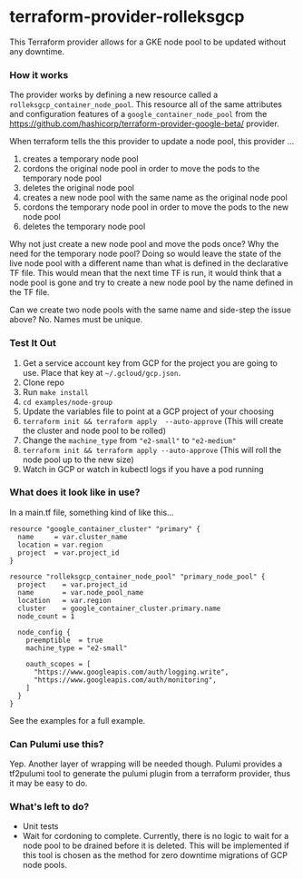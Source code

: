 # terraform-provider-rolleksgcp

This Terraform provider allows for a GKE node pool to be updated without any downtime.

### How it works

The provider works by defining a new resource called a
`rolleksgcp_container_node_pool`. This resource all of the same attributes and
configuration features of a `google_container_node_pool` from the
https://github.com/hashicorp/terraform-provider-google-beta/ provider.

When terraform tells the this provider to update a node pool, this provider ...

1. creates a temporary node pool
1. cordons the original node pool in order to move the pods to the temporary node pool
1. deletes the original node pool
1. creates a new node pool with the same name as the original node pool
1. cordons the temporary node pool in order to move the pods to the new node pool
1. deletes the temporary node pool

Why not just create a new node pool and move the pods once? Why the need for
the temporary node pool? Doing so would leave the state of the live node pool
with a different name than what is defined in the declarative TF file. This
would mean that the next time TF is run, it would think that a node pool is
gone and try to create a new node pool by the name defined in the TF file.

Can we create two node pools with the same name and side-step the issue above?
No. Names must be unique.

### Test It Out

1. Get a service account key from GCP for the project you are going to use. Place that key at `~/.gcloud/gcp.json`.
1. Clone repo
1. Run `make install`
1. `cd examples/node-group`
1. Update the variables file to point at a GCP project of your choosing
1. `terraform init && terraform apply  --auto-approve` (This will create the cluster and node pool to be rolled)
1. Change the `machine_type` from `"e2-small"` to `"e2-medium"`
1. `terraform init && terraform apply --auto-approve` (This will roll the node pool up to the new size)
1. Watch in GCP or watch in kubectl logs if you have a pod running

### What does it look like in use?

In a main.tf file, something kind of like this...
```hcl
resource "google_container_cluster" "primary" {
  name     = var.cluster_name
  location = var.region
  project  = var.project_id
}

resource "rolleksgcp_container_node_pool" "primary_node_pool" {
  project    = var.project_id
  name       = var.node_pool_name
  location   = var.region
  cluster    = google_container_cluster.primary.name
  node_count = 1

  node_config {
    preemptible  = true
    machine_type = "e2-small"

    oauth_scopes = [
      "https://www.googleapis.com/auth/logging.write",
      "https://www.googleapis.com/auth/monitoring",
    ]
  }
}
```

See the examples for a full example.

### Can Pulumi use this?

Yep. Another layer of wrapping will be needed though. Pulumi provides a
tf2pulumi tool to generate the pulumi plugin from a terraform provider, thus it
may be easy to do.

### What's left to do?

- Unit tests
- Wait for cordoning to complete. Currently, there is no logic to wait for a
  node pool to be drained before it is deleted. This will be implemented if
  this tool is chosen as the method for zero downtime migrations of GCP node
  pools.
